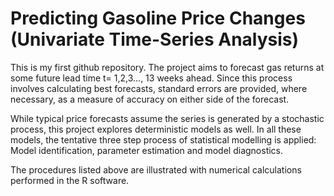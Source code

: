 # Predicting Gasoline Price Changes (Univariate Time-Series Analysis)


  This is my first github repository. The project aims to forecast gas returns at some future lead time t= 1,2,3..., 13 weeks ahead. Since this process involves calculating best forecasts, standard errors are provided, where necessary, as a measure of accuracy on either side of the forecast. 
  
  While typical price forecasts assume the series is generated by a stochastic process, this project explores deterministic models as well. In all these models, the tentative three step process of statistical modelling is applied: Model identification, parameter estimation and model diagnostics. 

  The procedures listed above are illustrated with numerical calculations performed in the R software.
